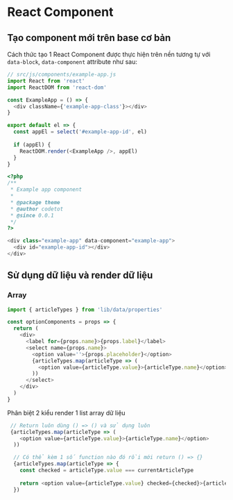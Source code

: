# React Component

## Tạo component mới trên base cơ bản

Cách thức tạo 1 React Component được thực hiện trên nền tương tự với `data-block`, `data-component` attribute như sau:

```js
// src/js/components/example-app.js
import React from 'react'
import ReactDOM from 'react-dom'

const ExampleApp = () => {
  <div className={'example-app-class'}></div>
}

export default el => {
  const appEl = select('#example-app-id', el)
  
  if (appEl) {
    ReactDOM.render(<ExampleApp />, appEl)
  }
}
```

```php
<?php
/**
 * Example app component
 *
 * @package theme
 * @author codetot
 * @since 0.0.1
 */
?>

<div class="example-app" data-component="example-app">
  <div id="example-app-id"></div>
</div>
```

## Sử dụng dữ liệu và render dữ liệu

### Array

```js
import { articleTypes } from 'lib/data/properties'

const optionComponents = props => {
  return (
    <div>
      <label for={props.name}>{props.label}</label>
      <select name={props.name}>
        <option value=''>{props.placeholder}</option>
        {articleTypes.map(articleType => (
          <option value={articleType.value}>{articleType.name}</option>
        ))
      </select>
    </div>
  )
}
```

Phân biệt 2 kiểu render 1 list array dữ liệu

```js
 // Return luôn dùng () => () và sử dụng luôn
 {articleTypes.map(articleType => (
    <option value={articleType.value}>{articleType.name}</option>
  ))

  // Có thể kèm 1 số function nào đó rồi mới return () => {}
  {articleTypes.map(articleType => {
    const checked = articleType.value === currentArticleType
  
    return <option value={articleType.value} checked={checked}>{articleType.name}</option>
  })
```
